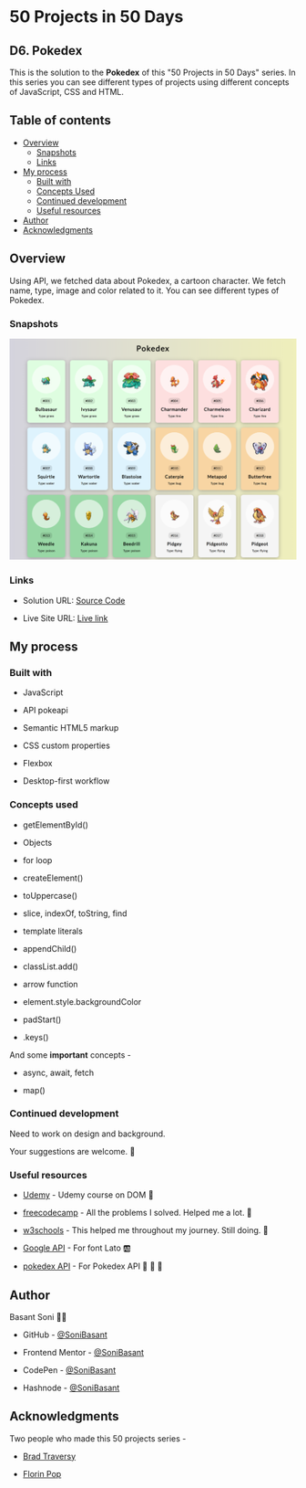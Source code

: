 # 50 Projects in 50 Days

## D6. Pokedex

This is the solution to the **Pokedex** of this "50 Projects in 50 Days" series. In this series you can see different types of projects using different concepts of JavaScript, CSS and HTML.

## Table of contents

- [Overview](#overview)
  - [Snapshots](#snapshots)
  - [Links](#links)
- [My process](#my-process)
  - [Built with](#built-with)
  - [Concepts Used](#concepts-used)
  - [Continued development](#continued-development)
  - [Useful resources](#useful-resources)
- [Author](#author)
- [Acknowledgments](#acknowledgments)

## Overview

Using API, we fetched data about Pokedex, a cartoon character. We fetch name, type, image and color related to it. You can see different types of Pokedex.

### Snapshots

![Pokedex](Images/Pokedex-snap-1.png)

### Links

- Solution URL: [Source Code](https://github.com/SoniBasant/50-Projects-on-JS-DOM/tree/main/D6.%20Pokedex)

- Live Site URL: [Live link](https://sonibasant.github.io/50-Projects-on-JS-DOM/D6.%20Pokedex/pokedex.html)

## My process

### Built with

- JavaScript

- API pokeapi
- Semantic HTML5 markup

- CSS custom properties

- Flexbox

- Desktop-first workflow

### Concepts used

- getElementById()

- Objects
- for loop
- createElement()
- toUppercase()
- slice, indexOf, toString, find
- template literals
- appendChild()
- classList.add()
- arrow function
- element.style.backgroundColor
- padStart()
- .keys()

And some **important** concepts -

- async, await, fetch

- map()

### Continued development

Need to work on design and background.

Your suggestions are welcome. 🙌

### Useful resources

- [Udemy](https://www.udemy.com/course/50-projects-50-days/) - Udemy course on DOM 🤝

- [freecodecamp](https://www.freecodecamp.org/) - All the problems I solved. Helped me a lot. 🙌
- [w3schools](https://www.w3schools.com) - This helped me throughout my journey. Still doing. 🙂
- [Google API](https://fonts.googleapis.com/css?family=Lato:300,400&display=swap) - For font Lato 🆎
- [pokedex API](https://pokeapi.co/api/v2/pokemon/) - For Pokedex API 🐲 🦎 🐢

## Author

Basant Soni 👨‍💻

- GitHub - [@SoniBasant](https://github.com/SoniBasant)

- Frontend Mentor - [@SoniBasant](https://www.frontendmentor.io/profile/SoniBasant)
- CodePen - [@SoniBasant](https://codepen.io/sonibasant)
- Hashnode - [@SoniBasant](https://sonibasant.hashnode.dev/)

## Acknowledgments

Two people who made this 50 projects series -

- [Brad Traversy](https://github.com/bradtraversy)

- [Florin Pop](https://github.com/florinpop17)
